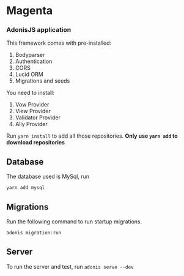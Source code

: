 # Magenta
### AdonisJS application 

This framework comes with pre-installed: 

1. Bodyparser
2. Authentication
3. CORS
4. Lucid ORM
5. Migrations and seeds

You need to install: 

1. Vow Provider
3. View Provider
4. Validator Provider
5. Ally Provider 

Run `yarn install` to add all those repositories.
__Only use `yarn add` to download repositories__

## Database

The database used is MySql, run 
```js
yarn add mysql
```

## Migrations

Run the following command to run startup migrations.

```js
adonis migration:run
```

## Server

To run the server and test, run `adonis serve --dev`
